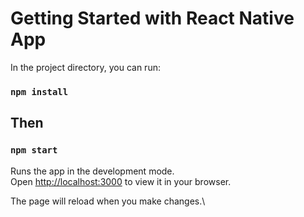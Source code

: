 # Getting Started with React Native App

In the project directory, you can run:

### `npm install`

## Then

### `npm start`

Runs the app in the development mode.\
Open [http://localhost:3000](http://localhost:3000) to view it in your browser.

The page will reload when you make changes.\


